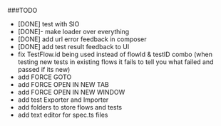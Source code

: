 ###TODO

- [DONE] test with SIO 
- [DONE]- make loader over everything
- [DONE] add url error feedback in composer
- [DONE] add test result feedback to UI 
- fix TestFlow.id being used instead of flowId & testID combo (when testing new tests in existing flows it fails to tell you what failed and passed if its new)
- add FORCE GOTO 
- add FORCE OPEN IN NEW TAB
- add FORCE OPEN IN NEW WINDOW
- add test Exporter and Importer 
- add folders to store flows and tests
- add text editor for spec.ts files 